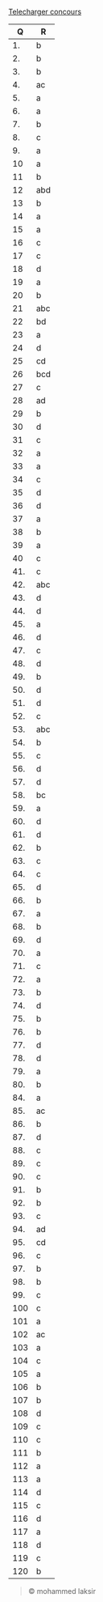 [Telecharger concours](https://www.univ-lyon1.fr/servlet/com.univ.collaboratif.utils.LectureFichiergw?ID_FICHIER=1320397710082")

|  Q    |  R    |
|-------|-------|
|  1.   |  b    |                               
|  2.   |  b    |                               
|  3.   |  b    |                               
|  4.   |  ac   |                               
|  5.   |  a    |                               
|  6.   |  a    |                               
|  7.   |  b    |                               
|  8.   |  c    |                               
|  9.   |  a    |                               
|  10   |  a    |                               
|  11   |  b    |                               
|  12   |  abd  |                               
|  13   |  b    |                               
|  14   |  a    |                               
|  15   |  a    |                               
|  16   |  c    |                               
|  17   |  c    |                               
|  18   |  d    |                               
|  19   |  a    |                               
|  20   |  b    |                               
|  21   |  abc  |                               
|  22   |  bd   |                               
|  23   |  a    |                               
|  24   |  d    |                               
|  25   |  cd   |                               
|  26   |  bcd  |                               
|  27   |  c    |                               
|  28   |  ad   |                               
|  29   |  b    |                               
|  30   |  d    |                               
|  31   |  c    |                               
|  32   |  a    |                               
|  33   |  a    |                               
|  34   |  c    |                               
|  35   |  d    |                               
|  36   |  d    |                               
|  37   |  a    |                               
|  38   |  b    |                                
|  39   |  a    |                                
|  40   |  c    |                                
|  41.  |  c    |
|  42.  |  abc  |
|  43.  |  d    |
|  44.  |  d    |
|  45.  |  a    |
|  46.  |  d    |
|  47.  |  c    |
|  48.  |  d    |
|  49.  |  b    |
|  50.  |  d    |
|  51.  |  d    |
|  52.  |  c    |
|  53.  |  abc  |
|  54.  |  b    |
|  55.  |  c    |
|  56.  |  d    |
|  57.  |  d    |
|  58.  |  bc   |
|  59.  |  a    |
|  60.  |  d    |
|  61.  |  d    |
|  62.  |  b    |
|  63.  |  c    |
|  64.  |  c    |
|  65.  |  d    |
|  66.  |  b    |
|  67.  |  a    |
|  68.  |  b    |
|  69.  |  d    |
|  70.  |  a    |
|  71.  |  c    |
|  72.  |  a    |
|  73.  |  b    |
|  74.  |  d    |
|  75.  |  b    |
|  76.  |   b   |
|  77.  |   d   |
|  78.  |   d   |
|  79.  |   a   |
|  80.  |   b   |
|  84.  |   a   |
|  85.  |   ac  |
|  86.  |   b   |
|  87.  |   d   |
|  88.  |   c   |
|  89.  |   c   |
|  90.  |   c   |
|  91.  |   b   |
|  92.  |   b   |
|  93.  |   c   |
|  94.  |   ad  |
|  95.  |   cd  |
|  96.  |   c   |
|  97.  |   b   |
|  98.  |   b   |
|  99.  |   c   |
|  100  |   c   |
|  101  |   a   |
|  102  |   ac  |
|  103  |   a   |
|  104  |   c   |
|  105  |   a   |
|  106  |   b   |
|  107  |   b   |
|  108  |   d   |
|  109  |   c   |
|  110  |   c   |
|  111  |   b   |
|  112  |   a   |
|  113  |   a   |
|  114  |   d   |
|  115  |   c   |
|  116  |   d   |
|  117  |   a   |
|  118  |   d   |
|  119  |   c   |
|  120  |   b   |


> &copy; mohammed laksir
